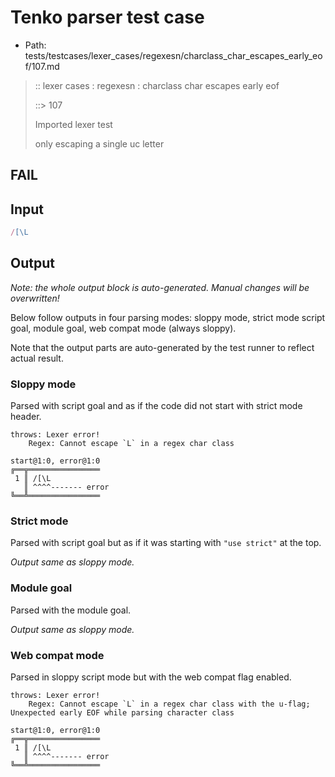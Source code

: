 # Tenko parser test case

- Path: tests/testcases/lexer_cases/regexesn/charclass_char_escapes_early_eof/107.md

> :: lexer cases : regexesn : charclass char escapes early eof
>
> ::> 107
>
> Imported lexer test
>
> only escaping a single uc letter

## FAIL

## Input

`````js
/[\L
`````

## Output

_Note: the whole output block is auto-generated. Manual changes will be overwritten!_

Below follow outputs in four parsing modes: sloppy mode, strict mode script goal, module goal, web compat mode (always sloppy).

Note that the output parts are auto-generated by the test runner to reflect actual result.

### Sloppy mode

Parsed with script goal and as if the code did not start with strict mode header.

`````
throws: Lexer error!
    Regex: Cannot escape `L` in a regex char class

start@1:0, error@1:0
╔══╦════════════════
 1 ║ /[\L
   ║ ^^^^------- error
╚══╩════════════════

`````

### Strict mode

Parsed with script goal but as if it was starting with `"use strict"` at the top.

_Output same as sloppy mode._

### Module goal

Parsed with the module goal.

_Output same as sloppy mode._

### Web compat mode

Parsed in sloppy script mode but with the web compat flag enabled.

`````
throws: Lexer error!
    Regex: Cannot escape `L` in a regex char class with the u-flag; Unexpected early EOF while parsing character class

start@1:0, error@1:0
╔══╦════════════════
 1 ║ /[\L
   ║ ^^^^------- error
╚══╩════════════════

`````

